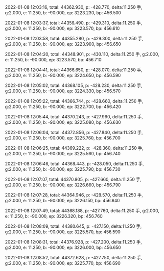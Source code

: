 2022-01-08 12:03:16, total: 44362.930, p: -428.770, delta:11.250 手, g:2.000, e: 11.250, b: -90.000, ep: 3223.230, bp: 456.500

2022-01-08 12:03:37, total: 44356.490, p: -429.310, delta:11.250 手, g:2.000, e: 11.250, b: -90.000, ep: 3223.570, bp: 456.610

2022-01-08 12:03:58, total: 44355.280, p: -429.300, delta:11.250 手, g:2.000, e: 11.250, b: -90.000, ep: 3223.900, bp: 456.650

2022-01-08 12:04:20, total: 44348.901, p: -430.110, delta:11.250 手, g:2.000, e: 11.250, b: -90.000, ep: 3223.570, bp: 456.710

2022-01-08 12:04:41, total: 44366.650, p: -428.070, delta:11.250 手, g:2.000, e: 11.250, b: -90.000, ep: 3224.650, bp: 456.590

2022-01-08 12:05:02, total: 44368.105, p: -428.230, delta:11.250 手, g:2.000, e: 11.250, b: -90.000, ep: 3224.330, bp: 456.570

2022-01-08 12:05:22, total: 44366.744, p: -428.660, delta:11.250 手, g:2.000, e: 11.250, b: -90.000, ep: 3222.700, bp: 456.420

2022-01-08 12:05:44, total: 44370.243, p: -427.960, delta:11.250 手, g:2.000, e: 11.250, b: -90.000, ep: 3225.080, bp: 456.630

2022-01-08 12:06:04, total: 44372.856, p: -427.840, delta:11.250 手, g:2.000, e: 11.250, b: -90.000, ep: 3225.760, bp: 456.700

2022-01-08 12:06:25, total: 44369.222, p: -428.360, delta:11.250 手, g:2.000, e: 11.250, b: -90.000, ep: 3225.560, bp: 456.740

2022-01-08 12:06:46, total: 44368.443, p: -428.050, delta:11.250 手, g:2.000, e: 11.250, b: -90.000, ep: 3225.790, bp: 456.730

2022-01-08 12:07:07, total: 44370.805, p: -427.660, delta:11.250 手, g:2.000, e: 11.250, b: -90.000, ep: 3226.660, bp: 456.790

2022-01-08 12:07:28, total: 44364.946, p: -428.570, delta:11.250 手, g:2.000, e: 11.250, b: -90.000, ep: 3226.150, bp: 456.840

2022-01-08 12:07:49, total: 44368.188, p: -427.760, delta:11.250 手, g:2.000, e: 11.250, b: -90.000, ep: 3226.320, bp: 456.760

2022-01-08 12:08:09, total: 44380.645, p: -427.150, delta:11.250 手, g:2.000, e: 11.250, b: -90.000, ep: 3225.570, bp: 456.590

2022-01-08 12:08:31, total: 44376.928, p: -427.200, delta:11.250 手, g:2.000, e: 11.250, b: -90.000, ep: 3226.000, bp: 456.650

2022-01-08 12:08:52, total: 44372.628, p: -427.750, delta:11.250 手, g:2.000, e: 11.250, b: -90.000, ep: 3225.770, bp: 456.690